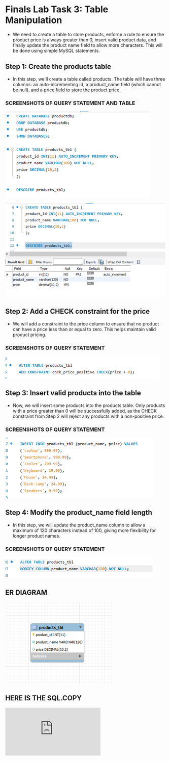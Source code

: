 # Finals Lab Task 3: Table Manipulation
- We need to create a table to store products, enforce a rule to ensure the product price is always greater than 0, insert valid product data, and finally update the product name field to allow more characters. This will be done using simple MySQL statements.
## Step 1: Create the products table
- In this step, we'll create a table called products. The table will have three columns: an auto-incrementing id, a product_name field (which cannot be null), and a price field to store the product price.
### SCREENSHOTS OF QUERY STATEMENT AND TABLE
![image_alt](https://github.com/Clarens19/EDM-Portfolio-Clarens-/blob/63f6e247e58c7e1d54dc219d0c20786f37ab5440/Final%20Lab%20Task%203/image/p1.png)

![image_alt](https://github.com/Clarens19/EDM-Portfolio-Clarens-/blob/63f6e247e58c7e1d54dc219d0c20786f37ab5440/Final%20Lab%20Task%203/image/tbl1.png)

## Step 2: Add a CHECK constraint for the price
- We will add a constraint to the price column to ensure that no product can have a price less than or equal to zero. This helps maintain valid product pricing.
### SCREENSHOTS OF QUERY STATEMENT 

![image_alt](https://github.com/Clarens19/EDM-Portfolio-Clarens-/blob/1f75c01fd3496f75ba6beaf294ceb727bf32eb87/Final%20Lab%20Task%203/image/p2.png)

## Step 3: Insert valid products into the table
- Now, we will insert some products into the products table. Only products with a price greater than 0 will be successfully added, as the CHECK constraint from Step 2 will reject any products with a non-positive price.
### SCREENSHOTS OF QUERY STATEMENT 
![image_alt](https://github.com/Clarens19/EDM-Portfolio-Clarens-/blob/1f75c01fd3496f75ba6beaf294ceb727bf32eb87/Final%20Lab%20Task%203/image/p3.png)

## Step 4:  Modify the product_name field length
- In this step, we will update the product_name column to allow a maximum of 120 characters instead of 100, giving more flexibility for longer product names.
### SCREENSHOTS OF QUERY STATEMENT 
![image_alt](https://github.com/Clarens19/EDM-Portfolio-Clarens-/blob/1f75c01fd3496f75ba6beaf294ceb727bf32eb87/Final%20Lab%20Task%203/image/p4.png)

## ER DIAGRAM
![image_alt](https://github.com/Clarens19/EDM-Portfolio-Clarens-/blob/1f75c01fd3496f75ba6beaf294ceb727bf32eb87/Final%20Lab%20Task%203/image/erd.png)

## HERE IS THE SQL.COPY 
![MYSQL_LINK](https://github.com/Clarens19/EDM-Portfolio-Clarens-/blob/7ffae68c2a017b2d5ea1140cfb95c425c1c826ec/Final%20Lab%20Task%203/image/Finals%20Lab%20Task%203%20-%20Clarens%20William.sql)
